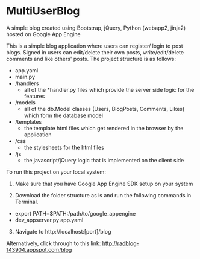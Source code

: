 # MultiUserBlog
A simple blog created using Bootstrap, jQuery, Python (webapp2, jinja2) hosted on Google App Engine

This is a simple blog application where users can register/ login to post blogs. Signed in users can edit/delete their own posts, write/edit/delete comments and like others' posts. The project structure is as follows:
- app.yaml 
- main.py
- /handlers
     - all of the *handler.py files which provide the server side logic for the features
- /models
     - all of the db.Model classes (Users, BlogPosts, Comments, Likes) which form the database model
- /templates
     - the template html files which get rendered in the browser by the application 
- /css
     - the stylesheets for the html files
- /js
     - the javascript/jQuery logic that is implemented on the client side

To run this project on your local system:

1. Make sure that you have Google App Engine SDK setup on your system

2. Download the folder structure as is and run the following commands in Terminal.
  - export PATH=$PATH:/path/to/google_appengine
  - dev_appserver.py app.yaml

3. Navigate to http://localhost:[port]/blog

Alternatively, click through to this link: http://radblog-143904.appspot.com/blog


